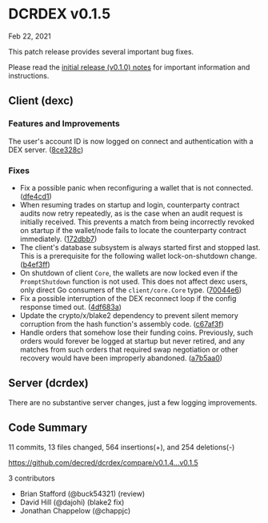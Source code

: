 # DCRDEX v0.1.5

Feb 22, 2021

This patch release provides several important bug fixes.

Please read the [initial release (v0.1.0)
notes](https://github.com/decred/dcrdex/releases/tag/release-v0.1.0) for
important information and instructions.

## Client (dexc)

### Features and Improvements

The user's account ID is now logged on connect and authentication with a DEX
server.
([8ce328c](https://github.com/decred/dcrdex/commit/8ce328cacc4d7b0d35973a39917eef48ac1d1d64))

### Fixes

- Fix a possible panic when reconfiguring a wallet that is not connected.
  ([dfe4cd1](https://github.com/decred/dcrdex/commit/dfe4cd12234d1d17d6114f3de8f062ff912c594b))
- When resuming trades on startup and login, counterparty contract audits now
  retry repeatedly, as is the case when an audit request is initially received.
  This prevents a match from being incorrectly revoked on startup if the
  wallet/node fails to locate the counterparty contract immediately.
  ([172dbb7](https://github.com/decred/dcrdex/commit/172dbb7085d70079e6f0ffb8f2e9bedceac280df))
- The client's database subsystem is always started first and stopped last. This
  is a prerequisite for the following wallet lock-on-shutdown change.
  ([b4ef3ff](https://github.com/decred/dcrdex/commit/b4ef3ff01f3a1567aecf762c5db75f83a9687d64))
- On shutdown of client `Core`, the wallets are now locked even if the
  `PromptShutdown` function is not used. This does not affect dexc users, only
  direct Go consumers of the `client/core.Core` type.
  ([70044e6](https://github.com/decred/dcrdex/commit/70044e68740faffc4888c6f4b4303806531a0255))
- Fix a possible interruption of the DEX reconnect loop if the config response
  timed out.
  ([4df683a](https://github.com/decred/dcrdex/commit/4df683a10d755d71f37c979655b6ceea6343db8d))
- Update the crypto/x/blake2 dependency to prevent silent memory corruption from
  the hash function's assembly code.
  ([c67af3f](https://github.com/decred/dcrdex/commit/c67af3f3b88750e69957e019d9eacc80d6aa7555))
- Handle orders that somehow lose their funding coins. Previously, such orders
  would forever be logged at startup but never retired, and any matches from
  such orders that required swap negotiation or other recovery would have been
  improperly abandoned.
  ([a7b5aa0](https://github.com/decred/dcrdex/commit/a7b5aa0a67dd2962c33d229cf101c59e85cb7b85))

## Server (dcrdex)

There are no substantive server changes, just a few logging improvements.

## Code Summary

11 commits, 13 files changed, 564 insertions(+), and 254 deletions(-)

<https://github.com/decred/dcrdex/compare/v0.1.4...v0.1.5>

3 contributors

- Brian Stafford (@buck54321) (review)
- David Hill (@dajohi) (blake2 fix)
- Jonathan Chappelow (@chappjc)
